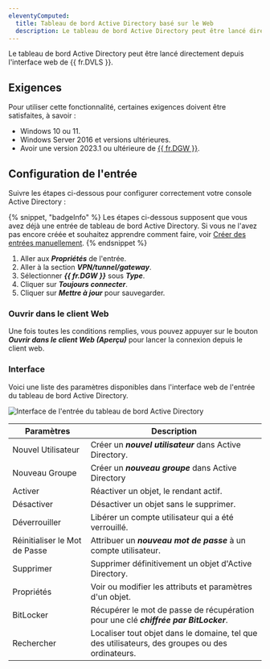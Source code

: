 ```yaml
---
eleventyComputed:
  title: Tableau de bord Active Directory basé sur le Web
  description: Le tableau de bord Active Directory peut être lancé directement depuis l'interface web de {{ fr.DVLS }}.
---
```

 Le tableau de bord Active Directory peut être lancé directement depuis l'interface web de {{ fr.DVLS }}.

## Exigences

Pour utiliser cette fonctionnalité, certaines exigences doivent être satisfaites, à savoir :
* Windows 10 ou 11.
* Windows Server 2016 et versions ultérieures.
* Avoir une version 2023.1 ou ultérieure de [{{ fr.DGW }}](/dgw/hub/hub-business-configuration/).

 ## Configuration de l'entrée

Suivre les étapes ci-dessous pour configurer correctement votre console Active Directory :

{% snippet, "badgeInfo" %}
Les étapes ci-dessous supposent que vous avez déjà une entrée de tableau de bord Active Directory. Si vous ne l'avez pas encore créée et souhaitez apprendre comment faire, voir [Créer des entrées manuellement](/server/web-interface/vault/entries/create-entries-manually/).
{% endsnippet %}

1. Aller aux ***Propriétés*** de l'entrée.
1. Aller à la section ***VPN/tunnel/gateway***.
1. Sélectionner ***{{ fr.DGW }}*** sous ***Type***.
1. Cliquer sur ***Toujours connecter***.
1. Cliquer sur ***Mettre à jour*** pour sauvegarder.

### Ouvrir dans le client Web

Une fois toutes les conditions remplies, vous pouvez appuyer sur le bouton ***Ouvrir dans le client Web (Aperçu)*** pour lancer la connexion depuis le client web.

### Interface

Voici une liste des paramètres disponibles dans l'interface web de l'entrée du tableau de bord Active Directory.

![Interface de l'entrée du tableau de bord Active Directory](https://cdnweb.devolutions.net/docs/RDMW6024_2024_1.png)

| Paramètres      | Description                                                         |
|-----------------|---------------------------------------------------------------------|
| Nouvel Utilisateur | Créer un ***nouvel utilisateur*** dans Active Directory.            |
| Nouveau Groupe  | Créer un ***nouveau groupe*** dans Active Directory                 |
| Activer         | Réactiver un objet, le rendant actif.                               |
| Désactiver      | Désactiver un objet sans le supprimer.                              |
| Déverrouiller   | Libérer un compte utilisateur qui a été verrouillé.                 |
| Réinitialiser le Mot de Passe | Attribuer un ***nouveau mot de passe*** à un compte utilisateur.    |
| Supprimer       | Supprimer définitivement un objet d'Active Directory.               |
| Propriétés      | Voir ou modifier les attributs et paramètres d'un objet.            |
| BitLocker       | Récupérer le mot de passe de récupération pour une clé ***chiffrée par BitLocker***. |
| Rechercher      | Localiser tout objet dans le domaine, tel que des utilisateurs, des groupes ou des ordinateurs. |